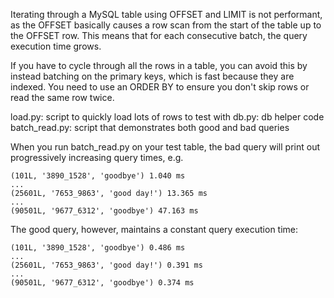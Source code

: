 Iterating through a MySQL table using OFFSET and LIMIT is not
performant, as the OFFSET basically causes a row scan from the start of
the table up to the OFFSET row. This means that for each consecutive
batch, the query execution time grows.

If you have to cycle through all the rows in a table, you can avoid this
by instead batching on the primary keys, which is fast because they are
indexed. You need to use an ORDER BY to ensure you don't skip rows or
read the same row twice.

load.py:  script to quickly load lots of rows to test with
db.py: db helper code
batch_read.py: script that demonstrates both good and bad queries


When you run batch_read.py on your test table, the bad query will print
out progressively increasing query times, e.g.

```
(101L, '3890_1528', 'goodbye') 1.040 ms
...
(25601L, '7653_9863', 'good day!') 13.365 ms
...
(90501L, '9677_6312', 'goodbye') 47.163 ms
```

The good query, however, maintains a constant query execution time:

```
(101L, '3890_1528', 'goodbye') 0.486 ms
...
(25601L, '7653_9863', 'good day!') 0.391 ms
...
(90501L, '9677_6312', 'goodbye') 0.374 ms
```